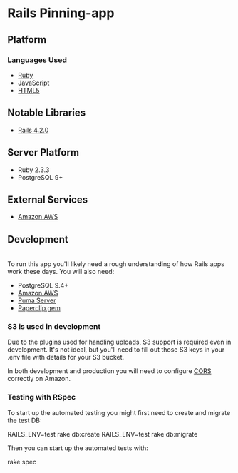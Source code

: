 <h1>Rails Pinning-app</h1>

<h2>Platform</h2>

<h3>Languages Used</h3>

<ul>
   <li><a href="https://www.ruby-lang.org/en/">Ruby</a></li>
   <li><a href="https://www.javascript.com/">JavaScript</a></li>
   <li><a href="https://www.w3schools.com/html/html5_intro.asp">HTML5</a></li>
</ul>
<h2>Notable Libraries</h2>
<ul>
   <li><a href="http://rubyonrails.org/">Rails 4.2.0</a></li>
</ul>
<h2>Server Platform</h2>
<ul>
   <li>Ruby 2.3.3</li>
   <li>PostgreSQL 9+</li>
</ul>
<h2>External Services</h2>
<ul>
   <li><a href="https://aws.amazon.com/">Amazon AWS</a></li>
</ul>
<h2>Development</h2>
<br/>
To run this app you'll likely need a rough understanding of how Rails apps work these days. You will also need:
<br/>
<ul>
   <li>PostgreSQL 9.4+</li>
    <li><a href="https://aws.amazon.com/">Amazon AWS</a></li>
    <li><a href="http://puma.io/">Puma Server</a></li>
    <li><a href="https://github.com/thoughtbot/paperclip/wiki">Paperclip gem</a></li>
</ul>

<h3>S3 is used in development</h3>

Due to the plugins used for handling uploads, S3 support is required even in development. It's not ideal, but you'll need to fill out those S3 keys in your .env file with details for your S3 bucket.

In both development and production you will need to configure <a href="http://docs.aws.amazon.com/AmazonS3/latest/dev/cors.html">CORS</a> correctly on Amazon. 

<h3>Testing with RSpec</h3>
To start up the automated testing you might first need to create and migrate the test DB:

RAILS_ENV=test rake db:create
RAILS_ENV=test rake db:migrate

Then you can start up the automated tests with:

rake spec


